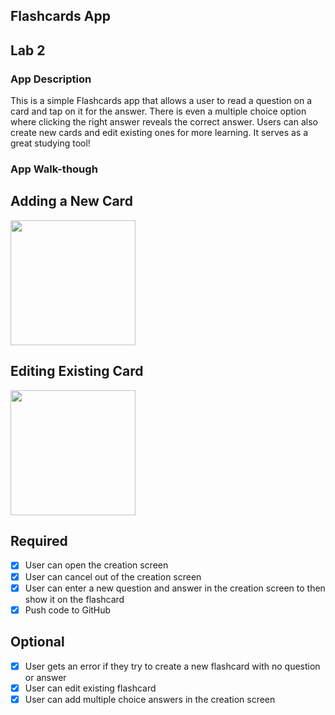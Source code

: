 
## Flashcards App

## Lab 2

### App Description
This is a simple Flashcards app that allows a user to read a question on a card and tap on it for the answer. There is even a multiple choice option where clicking the right answer reveals the correct answer. Users can also create new cards and edit existing ones for more learning. It serves as a great studying tool!

### App Walk-though

## Adding a New Card
<img src="https://media2.giphy.com/media/kcHHH4pX85Dx664wdd/giphy.webp" width=200><br>

## Editing Existing Card
<img src="https://media3.giphy.com/media/UUsRWKZk0EIYzqiqVf/giphy.webp" width=200><br>


## Required
- [x] User can open the creation screen
- [x] User can cancel out of the creation screen
- [x] User can enter a new question and answer in the creation screen to then show it on the flashcard
- [x] Push code to GitHub
## Optional
- [x] User gets an error if they try to create a new flashcard with no question or answer
- [x] User can edit existing flashcard
- [x] User can add multiple choice answers in the creation screen